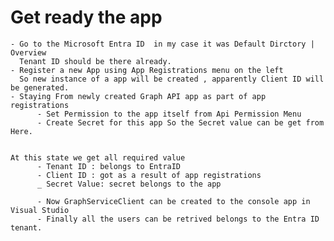 
# Get ready the app
    - Go to the Microsoft Entra ID  in my case it was Default Dirctory | Overview
      Tenant ID should be there already. 
    - Register a new App using App Registrations menu on the left 
      So new instance of a app will be created , apparently Client ID will be generated. 
    - Staying From newly created Graph API app as part of app registrations 
          - Set Permission to the app itself from Api Permission Menu
          - Create Secret for this app So the Secret value can be get from Here. 


    At this state we get all required value 
          - Tenant ID : belongs to EntraID
          - Client ID : got as a result of app registrations
          _ Secret Value: secret belongs to the app
   
          - Now GraphServiceClient can be created to the console app in Visual Studio
          - Finally all the users can be retrived belongs to the Entra ID tenant. 




          


    